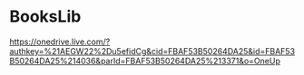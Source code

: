 # BooksLib

https://onedrive.live.com/?authkey=%21AEGW22%2Du5efidCg&cid=FBAF53B50264DA25&id=FBAF53B50264DA25%214036&parId=FBAF53B50264DA25%213371&o=OneUp